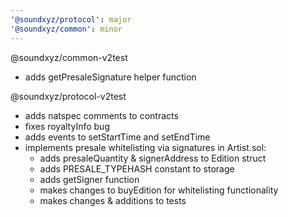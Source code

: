 ```yaml
---
'@soundxyz/protocol': major
'@soundxyz/common': minor
---
```


@soundxyz/common-v2test

- adds getPresaleSignature helper function

@soundxyz/protocol-v2test

- adds natspec comments to contracts
- fixes royaltyInfo bug
- adds events to setStartTime and setEndTime
- implements presale whitelisting via signatures in Artist.sol:
  - adds presaleQuantity & signerAddress to Edition struct
  - adds PRESALE_TYPEHASH constant to storage
  - adds getSigner function
  - makes changes to buyEdition for whitelisting functionality
  - makes changes & additions to tests
